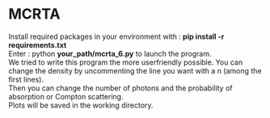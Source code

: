 # MCRTA

Install required packages in your environment with : **pip install -r requirements.txt** <br />
Enter : python **your_path/mcrta_6.py** to launch the program. <br />
We tried to write this program the more userfriendly possible. You can change the density by uncommenting the line you want with a n (among the first lines). <br />
Then you can change the number of photons and the probability of absorption or Compton scattering. <br />
Plots will be saved in the working directory.  <br />
